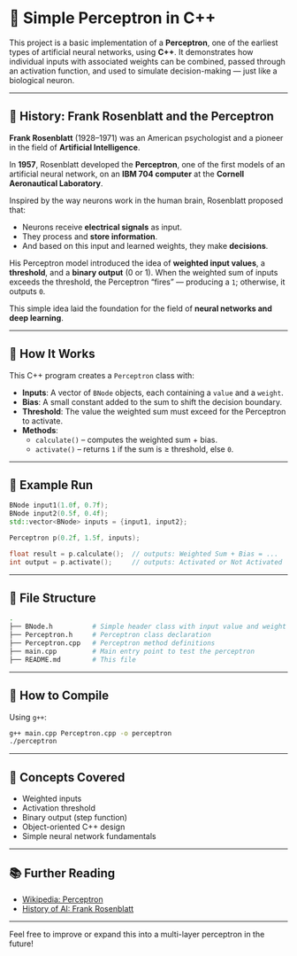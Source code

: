 # 🧠 Simple Perceptron in C++

This project is a basic implementation of a **Perceptron**, one of the earliest types of artificial neural networks, using **C++**. It demonstrates how individual inputs with associated weights can be combined, passed through an activation function, and used to simulate decision-making — just like a biological neuron.

---

## 📜 History: Frank Rosenblatt and the Perceptron

**Frank Rosenblatt** (1928–1971) was an American psychologist and a pioneer in the field of **Artificial Intelligence**.

In **1957**, Rosenblatt developed the **Perceptron**, one of the first models of an artificial neural network, on an **IBM 704 computer** at the **Cornell Aeronautical Laboratory**.

Inspired by the way neurons work in the human brain, Rosenblatt proposed that:

- Neurons receive **electrical signals** as input.
- They process and **store information**.
- And based on this input and learned weights, they make **decisions**.

His Perceptron model introduced the idea of **weighted input values**, a **threshold**, and a **binary output** (0 or 1). When the weighted sum of inputs exceeds the threshold, the Perceptron “fires” — producing a `1`; otherwise, it outputs `0`.

This simple idea laid the foundation for the field of **neural networks and deep learning**.

---

## 🧩 How It Works

This C++ program creates a `Perceptron` class with:

- **Inputs**: A vector of `BNode` objects, each containing a `value` and a `weight`.
- **Bias**: A small constant added to the sum to shift the decision boundary.
- **Threshold**: The value the weighted sum must exceed for the Perceptron to activate.
- **Methods**:
  - `calculate()` – computes the weighted sum + bias.
  - `activate()` – returns `1` if the sum is ≥ threshold, else `0`.

---

## 🧪 Example Run

```cpp
BNode input1(1.0f, 0.7f);
BNode input2(0.5f, 0.4f);
std::vector<BNode> inputs = {input1, input2};

Perceptron p(0.2f, 1.5f, inputs);

float result = p.calculate();  // outputs: Weighted Sum + Bias = ...
int output = p.activate();     // outputs: Activated or Not Activated
```

---

## 📁 File Structure

```bash
.
├── BNode.h          # Simple header class with input value and weight
├── Perceptron.h     # Perceptron class declaration
├── Perceptron.cpp   # Perceptron method definitions
├── main.cpp         # Main entry point to test the perceptron
├── README.md        # This file
```

---

## 🚀 How to Compile

Using `g++`:

```bash
g++ main.cpp Perceptron.cpp -o perceptron
./perceptron
```

---

## 🧠 Concepts Covered

- Weighted inputs
- Activation threshold
- Binary output (step function)
- Object-oriented C++ design
- Simple neural network fundamentals

---

## 📚 Further Reading

- [Wikipedia: Perceptron](https://en.wikipedia.org/wiki/Perceptron)
- [History of AI: Frank Rosenblatt](https://en.wikipedia.org/wiki/Frank_Rosenblatt)

---

Feel free to improve or expand this into a multi-layer perceptron in the future!
